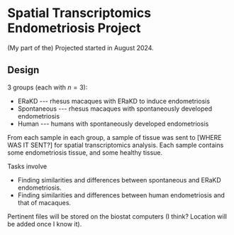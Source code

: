 # Spatial Transcriptomics Endometriosis Project

(My part of the) Projected started in August 2024. 

## Design

3 groups (each with $n = 3$):

- ERaKD --- rhesus macaques with ERaKD to induce endometriosis
- Spontaneous --- rhesus macaques with spontaneously developed endometriosis
- Human --- humans with spontaneously developed endometriosis

From each sample in each group, a sample of tissue was sent to [WHERE WAS IT SENT?] for spatial transcriptomics analysis. 
Each sample contains some endometriosis tissue, and some healthy tissue.

Tasks involve
- Finding similarities and differences between spontaneous and ERaKD endometriosis.
- Finding similarities and differences between human endometriosis and that of macaques. 

Pertinent files will be stored on the biostat computers (I think? Location will be added once I know it).